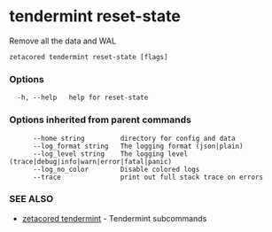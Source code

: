 # tendermint reset-state

Remove all the data and WAL

```
zetacored tendermint reset-state [flags]
```

### Options

```
  -h, --help   help for reset-state
```

### Options inherited from parent commands

```
      --home string         directory for config and data 
      --log_format string   The logging format (json|plain) 
      --log_level string    The logging level (trace|debug|info|warn|error|fatal|panic) 
      --log_no_color        Disable colored logs
      --trace               print out full stack trace on errors
```

### SEE ALSO

* [zetacored tendermint](zetacored_tendermint.md)	 - Tendermint subcommands

